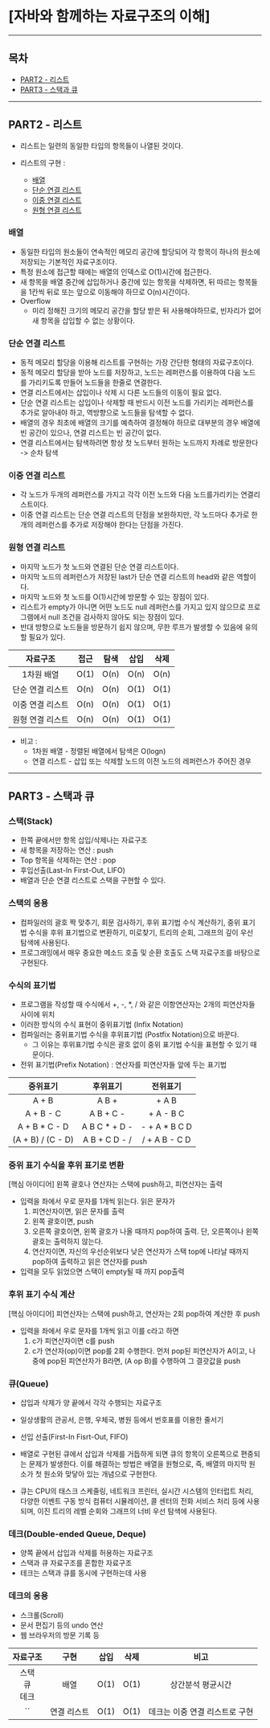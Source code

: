 # [자바와 함께하는 자료구조의 이해]

---

## 목차

- [PART2 - 리스트](#part2---리스트)
- [PART3 - 스택과 큐](#part3---스택과-큐)

---

## PART2 - 리스트

- 리스트는 일련의 동일한 타입의 항목들이 나열된 것이다.


- 리스트의 구현 :
    - [배열](#배열)
    - [단순 연결 리스트](#단순-연결-리스트)
    - [이중 연결 리스트](#이중-연결-리스트)
    - [원형 연결 리스트](#원형-연결-리스트)

### 배열

- 동일한 타입의 원소들이 연속적인 메모리 공간에 할당되어 각 항목이 하나의 원소에 저장되는 기본적인 자료구조이다.
- 특정 원소에 접근할 때에는 배열의 인덱스로 O(1)시간에 접근한다.
- 새 항목을 배열 중간에 삽입하거나 중간에 있는 항목을 삭제하면, 뒤 따르는 항목들을 1칸씩 뒤로 또는 앞으로 이동해야 하므로 O(n)시간이다.
- Overflow
    - 미리 정해진 크기의 메모리 공간을 할당 받은 뒤 사용해야하므로, 빈자리가 없어 새 항목을 삽입할 수 없는 상황이다.

### 단순 연결 리스트

- 동적 메모리 할당을 이용해 리스트를 구현하는 가장 간단한 형태의 자료구조이다.
- 동적 메모리 할당을 받아 노드를 저장하고, 노드는 레퍼런스를 이용하여 다음 노드를 가리키도록 만들어 노드들을 한줄로 연결한다.
- 연결 리스트에서는 삽입이나 삭제 시 다른 노드들의 이동이 필요 없다.
- 단순 연결 리스트는 삽입이나 삭제할 때 반드시 이전 노드를 가리키는 레퍼런스를 추가로 알아내야 하고, 역방향으로 노드들을 탐색할 수 없다.
- 배열의 경우 최초에 배열의 크기를 예측하여 결정해야 하므로 대부분의 경우 배열에 빈 공간이 있으나, 연결 리스트는 빈 공간이 없다.
- 연결 리스트에서는 탐색하려면 항상 첫 노드부터 원하는 노드까지 차례로 방문한다 -> 순차 탐색

### 이중 연결 리스트

- 각 노드가 두개의 레퍼런스를 가지고 각각 이전 노드와 다음 노드를가리키는 연결리스트이다.
- 이중 연결 리스트는 단순 연결 리스트의 단점을 보완하지만, 각 노드마다 추가로 한 개의 레퍼런스를 추가로 저장해야 한다는 단점을 가진다.

### 원형 연결 리스트

- 마지막 노드가 첫 노드와 연결된 단순 연결 리스트이다.
- 마지막 노드의 레퍼런스가 저장된 last가 단순 연결 리스트의 head와 같은 역할이다.
- 마지막 노드와 첫 노드를 O(1)시간에 방문할 수 있는 장점이 있다.
- 리스트가 empty가 아니면 어떤 노드도 null 레퍼런스를 가지고 있지 않으므로 프로그램에서 null 조건을 검사하지 않아도 되는 장점이 있다.
- 반대 방향으로 노드들을 방문하기 쉽지 않으며, 무한 루프가 발생할 수 있음에 유의할 필요가 있다.

|   자료구조    |  접근  |  탐색  |  삽입  |  삭제  |
|:---------:|:----:|:----:|:----:|:----:|
|  1차원 배열   | O(1) | O(n) | O(n) | O(n) |
| 단순 연결 리스트 | O(n) | O(n) | O(1) | O(1) | 
| 이중 연결 리스트 | O(n) | O(n) | O(1) | O(1) |
| 원형 연결 리스트 | O(n) | O(n) | O(1) | O(1) |

- 비고 :
    - 1차원 배열 - 정렬된 배열에서 탐색은 O(logn)
    - 연결 리스트 - 삽입 또는 삭제할 노드의 이전 노드의 레퍼런스가 주어진 경우

---

## PART3 - 스택과 큐

### 스택(Stack)

- 한쪽 끝에서만 항목 삽입/삭제나는 자료구조
- 새 항목을 저장하는 연산 : push
- Top 항목을 삭제하는 연산 : pop
- 후입선출(Last-In First-Out, LIFO)
- 배열과 단순 연결 리스트로 스택을 구현할 수 있다.

### 스택의 응용

- 컴파일러의 괄호 짝 맞추기, 회문 검사하기, 후위 표기법 수식 계산하기, 중위 표기법 수식을 후위 표기법으로 변환하기, 미로찾기, 트리의 순회, 그래프의 깊이 우선 탐색에 사용된다.
- 프로그래밍에서 매우 중요한 메소드 호출 및 순환 호출도 스택 자료구조를 바탕으로 구현된다.

### 수식의 표기법

- 프로그램을 작성할 때 수식에서 +, -, *, / 와 같은 이항연산자는 2개의 피연산자들 사이에 위치
- 이러한 방식의 수식 표현이 중위표기법 (Infix Notation)
- 컴파일러는 중위표기법 수식을 후위표기법 (Postfix Notation)으로 바꾼다.
    - 그 이유는 후위표기법 수식은 괄호 없이 중위 표기법 수식을 표현할 수 있기 때문이다.
- 전위 표기법(Prefix Notation) : 연산자를 피연산자들 앞에 두는 표기법

|       중위표기        |     후위표기      |     전위표기      |
|:-----------------:|:-------------:|:-------------:|
|       A + B       |     A B +     |     + A B     |
|     A + B - C     |   A B + C -   |   + A - B C   |
|   A + B * C - D   | A B C * + D - | - + A * B C D |
| (A + B) / (C - D) | A B + C D - / | / + A B - C D |

### 중위 표기 수식을 후위 표기로 변환

[핵심 아이디어] 왼쪽 괄호나 연산자는 스택에 push하고, 피연산자는 출력

- 입력을 좌에서 우로 문자를 1개씩 읽는다. 읽은 문자가
    1. 피연산자이면, 읽은 문자를 출력
    2. 왼쪽 괄호이면, push
    3. 오른쪽 괄호이면, 왼쪽 괄호가 나올 때까지 pop하여 출력. 단, 오른쪽이나 왼쪽 괄호는 출력하지 않는다.
    4. 연산자이면, 자신의 우선순위보다 낮은 연산자가 스택 top에 나타날 때까지 pop하여 출력하고 읽은 연산자를 push
- 입력을 모두 읽었으면 스택이 empty될 때 까지 pop출력

### 후위 표기 수식 계산

[핵심 아이디어] 피연산자는 스택에 push하고, 연산자는 2회 pop하여 계산한 후 push

- 입력을 좌에서 우로 문자를 1개씩 읽고 이를 c라고 하면
    1. c가 피연산자이면 c를 push
    2. c가 연산자(op)이면 pop를 2회 수행한다. 먼저 pop된 피연산자가 A이고, 나중에 pop된 피연산자가 B라면, (A op B)를 수행하여 그 결괏값을 push

### 큐(Queue)

- 삽입과 삭제가 양 끝에서 각각 수행되는 자료구조
- 일상생활의 관공서, 은행, 우체국, 병원 등에서 번호표를 이용한 줄서기
- 선입 선출(First-In Fisrt-Out, FIFO)


- 배열로 구현된 큐에서 삽입과 삭제를 거듭하게 되면 큐의 항목이 오른쪽으로 편중되는 문제가 발생한다. 이를 해결하는 방법은 배열을 원형으로, 즉, 배열의 마지막 원소가 첫 원소와 맞닿아 있는 개념으로 구현한다.
- 큐는 CPU의 태스크 스케줄링, 네트워크 프린터, 실시간 시스템의 인터럽트 처리, 다양한 이벤트 구동 방식 컴퓨터 시뮬레이션, 콜 센터의 전화 서비스 처리 등에 사용되며, 이진 트리의 레벨 순회와 그래프의 너비
  우선 탐색에 사용된다.

### 데크(Double-ended Queue, Deque)

- 양쪽 끝에서 삽입과 삭제를 허용하는 자료구조
- 스택과 큐 자료구조를 혼합한 자료구조
- 테크는 스택과 큐를 동시에 구현하는데 사용

### 데크의 응용

- 스크롤(Scroll)
- 문서 편집기 등의 undo 연산
- 웹 브라우저의 방문 기록 등

|      자료구조       |   구현   |  삽입  |  삭제  |        비고         |
|:---------------:|:------:|:----:|:----:|:-----------------:|
| 스택<br/>큐<br/>데크 |   배열   | O(1) | O(1) |     상간분석 평균시간     |
|       ``        | 연결 리스트 | O(1) | O(1) | 데크는 이중 연결 리스트로 구현 |

